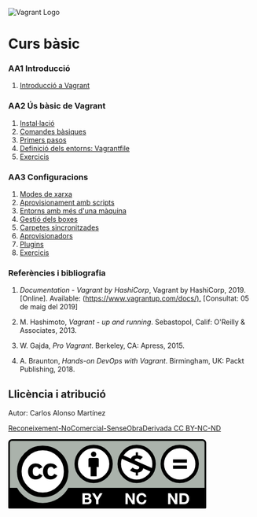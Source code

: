 ![Vagrant Logo]([https://www.vagrantup.com/vagrant/img/logo-hashicorp.svg])

# Curs bàsic

### AA1 Introducció

1. [Introducció a Vagrant](AA1)

### AA2 Ús bàsic de Vagrant

1. [Instal·lació](AA2/T1)
1. [Comandes bàsiques](AA2/T2)
1. [Primers pasos](AA2/T3)
1. [Definició dels entorns: Vagrantfile](AA2/T4)
1. [Exercicis](AA2/X)

### AA3 Configuracions

1. [Modes de xarxa](AA3/T1)
1. [Aprovisionament amb scripts](AA3/T2)
1. [Entorns amb més d'una màquina](AA3/T3)
1. [Gestió dels boxes](AA3/T4)
1. [Carpetes sincronitzades](AA3/T5)
1. [Aprovisionadors](AA3/T6)
1. [Plugins](AA3/T7)
1. [Exercicis](AA3/X)

### Referències i bibliografia

1. *Documentation - Vagrant by HashiCorp*, Vagrant by HashiCorp, 2019. [Online]. Available: (<https://www.vagrantup.com/docs/).> [Consultat: 05 de maig del 2019]

1. M. Hashimoto, *Vagrant - up and running*. Sebastopol, Calif: O'Reilly & Associates, 2013.

1. W. Gajda, *Pro Vagrant*. Berkeley, CA: Apress, 2015.

1. A. Braunton, *Hands-on DevOps with Vagrant*. Birmingham, UK: Packt Publishing, 2018.

## Llicència i atribució

Autor: Carlos Alonso Martínez

[Reconeixement-NoComercial-SenseObraDerivada CC BY-NC-ND](https://creativecommons.org/licenses/by-nc-nd/4.0/legalcode)

![CClogo](by-nc-nd.png)
